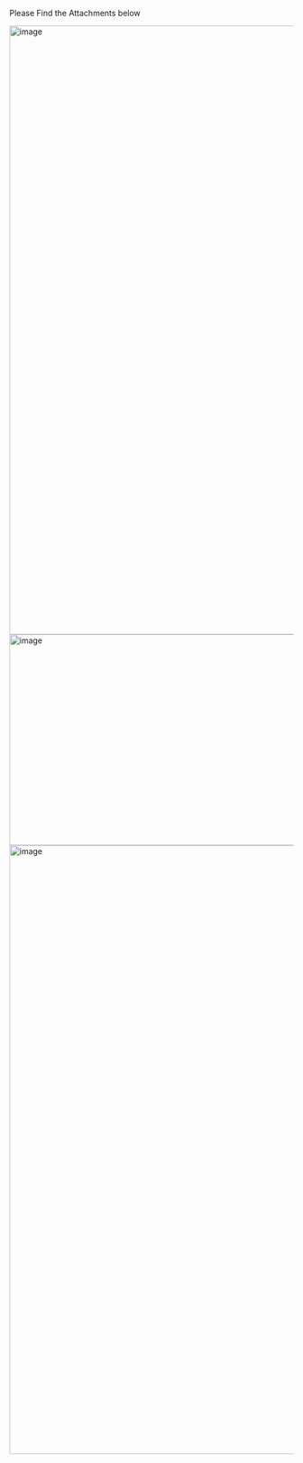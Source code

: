 Please Find the Attachments below 

<img width="1920" height="1080" alt="image" src="https://github.com/user-attachments/assets/8c4e66b1-d305-4312-9ac5-1966884633ce" />


<img width="1136" height="374" alt="image" src="https://github.com/user-attachments/assets/05821dbd-5ff1-4537-8e8c-c39a65a189d4" />

<img width="1920" height="1080" alt="image" src="https://github.com/user-attachments/assets/0ea57f23-7b45-48ba-a256-38bd1b471840" />


